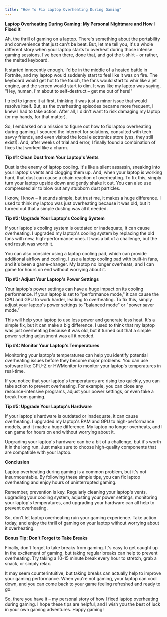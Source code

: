 ```yaml
---
title: "How To Fix Laptop Overheating During Gaming"
---
```


**Laptop Overheating During Gaming: My Personal Nightmare and How I Fixed It**

 Ah, the thrill of gaming on a laptop. There's something about the portability and convenience that just can't be beat. But, let me tell you, it's a whole different story when your laptop starts to overheat during those intense gaming sessions. I've been there, done that, and got the t-shirt – or rather, the melted keyboard.

It started innocently enough. I'd be in the middle of a heated battle in Fortnite, and my laptop would suddenly start to feel like it was on fire. The keyboard would get hot to the touch, the fans would start to whir like a jet engine, and the screen would start to dim. It was like my laptop was saying, "Hey, human, I'm about to self-destruct – get me out of here!"

I tried to ignore it at first, thinking it was just a minor issue that would resolve itself. But, as the overheating episodes became more frequent, I knew I had to take action. After all, I didn't want to risk damaging my laptop (or my hands, for that matter).

So, I embarked on a mission to figure out how to fix laptop overheating during gaming. I scoured the internet for solutions, consulted with tech-savvy friends, and even visited the local electronics store (yes, they still exist!). And, after weeks of trial and error, I finally found a combination of fixes that worked like a charm.

**Tip #1: Clean Dust from Your Laptop's Vents**

Dust is the enemy of laptop cooling. It's like a silent assassin, sneaking into your laptop's vents and clogging them up. And, when your laptop is working hard, that dust can cause a chain reaction of overheating. To fix this, simply turn your laptop upside down and gently shake it out. You can also use compressed air to blow out any stubborn dust particles.

I know, I know – it sounds simple, but trust me, it makes a huge difference. I used to think my laptop was just overheating because it was old, but it turned out that a simple dusting was all it needed.

**Tip #2: Upgrade Your Laptop's Cooling System**

If your laptop's cooling system is outdated or inadequate, it can cause overheating. I upgraded my laptop's cooling system by replacing the old fans with new, high-performance ones. It was a bit of a challenge, but the end result was worth it.

You can also consider using a laptop cooling pad, which can provide additional airflow and cooling. I use a laptop cooling pad with built-in fans, and it's been a game-changer. My laptop no longer overheats, and I can game for hours on end without worrying about it.

**Tip #3: Adjust Your Laptop's Power Settings**

Your laptop's power settings can have a huge impact on its cooling performance. If your laptop is set to "performance mode," it can cause the CPU and GPU to work harder, leading to overheating. To fix this, simply adjust your laptop's power settings to "balanced mode" or "power saver mode."

This will help your laptop to use less power and generate less heat. It's a simple fix, but it can make a big difference. I used to think that my laptop was just overheating because it was old, but it turned out that a simple power setting adjustment was all it needed.

**Tip #4: Monitor Your Laptop's Temperatures**

Monitoring your laptop's temperatures can help you identify potential overheating issues before they become major problems. You can use software like GPU-Z or HWMonitor to monitor your laptop's temperatures in real-time.

If you notice that your laptop's temperatures are rising too quickly, you can take action to prevent overheating. For example, you can close any resource-intensive programs, adjust your power settings, or even take a break from gaming.

**Tip #5: Upgrade Your Laptop's Hardware**

If your laptop's hardware is outdated or inadequate, it can cause overheating. I upgraded my laptop's RAM and GPU to high-performance models, and it made a huge difference. My laptop no longer overheats, and I can game for hours on end without worrying about it.

Upgrading your laptop's hardware can be a bit of a challenge, but it's worth it in the long run. Just make sure to choose high-quality components that are compatible with your laptop.

**Conclusion**

Laptop overheating during gaming is a common problem, but it's not insurmountable. By following these simple tips, you can fix laptop overheating and enjoy hours of uninterrupted gaming.

Remember, prevention is key. Regularly cleaning your laptop's vents, upgrading your cooling system, adjusting your power settings, monitoring your laptop's temperatures, and upgrading your hardware can all help to prevent overheating.

So, don't let laptop overheating ruin your gaming experience. Take action today, and enjoy the thrill of gaming on your laptop without worrying about it overheating.

**Bonus Tip: Don't Forget to Take Breaks**

Finally, don't forget to take breaks from gaming. It's easy to get caught up in the excitement of gaming, but taking regular breaks can help to prevent overheating. Try taking a 10-15 minute break every hour to stretch, grab a snack, or simply relax.

It may seem counterintuitive, but taking breaks can actually help to improve your gaming performance. When you're not gaming, your laptop can cool down, and you can come back to your game feeling refreshed and ready to go.

So, there you have it – my personal story of how I fixed laptop overheating during gaming. I hope these tips are helpful, and I wish you the best of luck in your own gaming adventures. Happy gaming!
